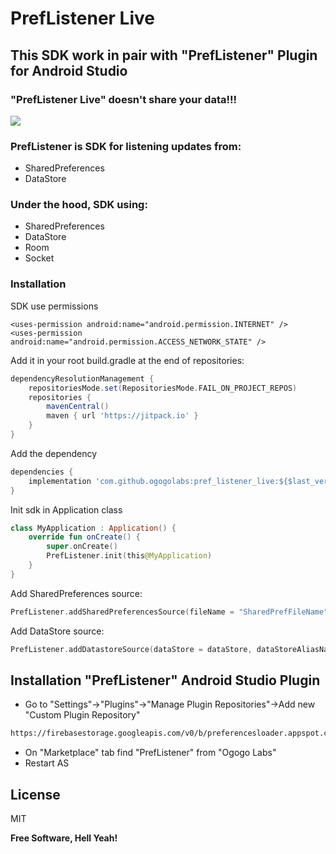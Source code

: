 # PrefListener Live
## This SDK work in pair with "PrefListener" Plugin for Android Studio


### "PrefListener Live" doesn't share your data!!!
[![](https://jitpack.io/v/ogogolabs/pref-listener-live.svg)](https://jitpack.io/#ogogolabs/pref-listener-live)


### PrefListener is SDK for listening updates from:
- SharedPreferences
- DataStore<Preferences>

### Under the hood, SDK using:
- SharedPreferences
- DataStore<Preferences>
- Room
- Socket

### Installation

SDK use permissions
```xaml
<uses-permission android:name="android.permission.INTERNET" />
<uses-permission android:name="android.permission.ACCESS_NETWORK_STATE" />
```

Add it in your root build.gradle at the end of repositories:
```groovy
dependencyResolutionManagement {
	repositoriesMode.set(RepositoriesMode.FAIL_ON_PROJECT_REPOS)
	repositories {
		mavenCentral()
		maven { url 'https://jitpack.io' }
	}
}
```

Add the dependency
```groovy
dependencies {
    implementation 'com.github.ogogolabs:pref_listener_live:${$last_version}'
}
```

Init sdk in Application class
```kotlin
class MyApplication : Application() {
    override fun onCreate() {
        super.onCreate()
        PrefListener.init(this@MyApplication)
    }
}
```
Add SharedPreferences source:
```kotlin
PrefListener.addSharedPreferencesSource(fileName = "SharedPrefFileName")
```
Add DataStore source:
```kotlin
PrefListener.addDatastoreSource(dataStore = dataStore, dataStoreAliasName = "alias_file_name")
```


## Installation "PrefListener" Android Studio Plugin

- Go to "Settings"->"Plugins"->"Manage Plugin Repositories"->Add new "Custom Plugin Repository"
```html
https://firebasestorage.googleapis.com/v0/b/preferencesloader.appspot.com/o/updatePlugins.xml?alt=media
```
- On "Marketplace" tab find "PrefListener" from "Ogogo Labs"
- Restart AS


## License

MIT

**Free Software, Hell Yeah!**